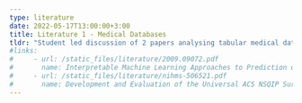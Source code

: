 ```yaml
---
type: literature
date: 2022-05-17T13:00:00+3:00
title: Literature 1 - Medical Databases
tldr: "Student led discussion of 2 papers analysing tabular medical database data"
#links: 
#     - url: /static_files/literature/2009.09072.pdf
#       name: Interpretable Machine Learning Approaches to Prediction of Chronic Homelessness
#     - url: /static_files/literature/nihms-506521.pdf
#       name: Development and Evaluation of the Universal ACS NSQIP Surgical Risk Calculator, A Decision Aide and Informed Consent Tool for Patients and Surgeons
---
```

